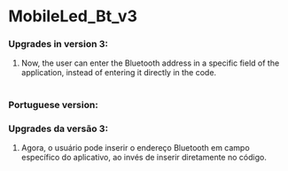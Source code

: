 # MobileLed_Bt_v3

### Upgrades in version 3:

1. Now, the user can enter the Bluetooth address in a specific field of the application, instead of entering it directly in the code.
#

### Portuguese version:

### Upgrades da versão 3:

1. Agora, o usuário pode inserir o endereço Bluetooth em campo específico do aplicativo, ao invés de inserir diretamente no código.
